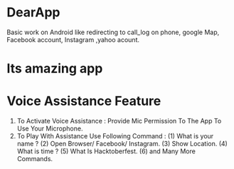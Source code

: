 # DearApp
Basic work on Android like redirecting to call_log on phone, google Map, Facebook account, Instagram ,yahoo acount.
# Its amazing  app


# Voice Assistance Feature

1) To Activate Voice Assistance : 
      Provide Mic Permission To The App To Use Your Microphone.
2) To Play With Assistance Use Following Command : 
      (1) What is your name ?
      (2) Open Browser/ Facebook/ Instagram.
      (3) Show Location.
      (4) What is time ?
      (5) What Is Hacktoberfest.
      (6) and Many More Commands.

